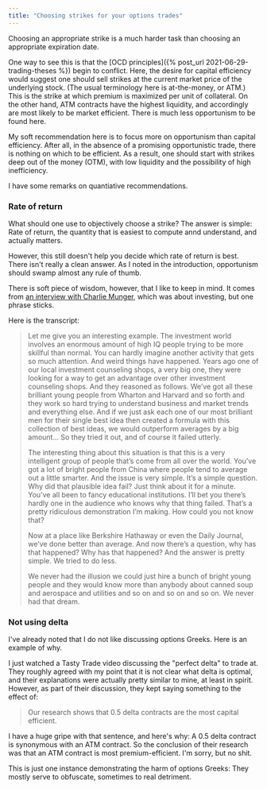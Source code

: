 ```yaml
---
title: "Choosing strikes for your options trades"
---
```


Choosing an appropriate strike is a much harder task than choosing an appropriate expiration date.

One way to see this is that the [OCD principles]({% post_url 2021-06-29-trading-theses %}) begin to conflict. Here, the desire for capital efficiency would suggest one should sell strikes at the current market price of the underlying stock. (The usual terminology here is at-the-money, or ATM.) This is the strike at which premium is maximized per unit of collateral. On the other hand, ATM contracts have the highest liquidity, and accordingly are most likely to be market efficient. There is much less opportunism to be found here.

My soft recommendation here is to focus more on opportunism than capital efficiency. After all, in the absence of a promising opportunistic trade, there is nothing on which to be efficient. As a result, one should start with strikes deep out of the money (OTM), with low liquidity and the possibility of high inefficiency.

I have some remarks on quantiative recommendations.

### Rate of return

What should one use to objectively choose a strike? The answer is simple: Rate of return, the quantity that is easiest to compute annd understand, and actually matters.

However, this still doesn't help you decide which rate of return is best. There isn't really a clean answer. As I noted in the introduction, opportunism should swamp almost any rule of thumb.

There is soft piece of wisdom, however, that I like to keep in mind. It comes from [an interview with Charlie Munger](https://www.youtube.com/watch?v=53vXIbsaBgw), which was about investing, but one phrase sticks.

Here is the transcript:

> Let me give you an interesting example. The investment world involves an enormous amount of high IQ people trying to be more skillful than normal. You can hardly imagine another activity that gets so much attention. And weird things have happened. Years ago one of our local investment counseling shops, a very big one, they were looking for a way to get an advantage over other investment counseling shops. And they reasoned as follows. We’ve got all these brilliant young people from Wharton and Harvard and so forth and they work so hard trying to understand business and market trends and everything else. And if we just ask each one of our most brilliant men for their single best idea then created a formula with this collection of best ideas, we would outperform averages by a big amount... So they tried it out, and of course it failed utterly.
>
> The interesting thing about this situation is that this is a very intelligent group of people that’s come from all over the world. You’ve got a lot of bright people from China where people tend to average out a little smarter. And the issue is very simple. It’s a simple question. Why did that plausible idea fail? Just think about it for a minute. You’ve all been to fancy educational institutions. I’ll bet you there’s hardly one in the audience who knows why that thing failed. That’s a pretty ridiculous demonstration I’m making. How could you not know that?
>
> Now at a place like Berkshire Hathaway or even the Daily Journal, we’ve done better than average. And now there’s a question, why has that happened? Why has that happened? And the answer is pretty simple. We tried to do less.
>
> We never had the illusion we could just hire a bunch of bright young people and they would know more than anybody about canned soup and aerospace and utilities and so on and so on and so on. We never had that dream.


### Not using delta

I've already noted that I do not like discussing options Greeks. Here is an example of why.

I just watched a Tasty Trade video discussing the "perfect delta" to trade at. They roughly agreed with my point that it is not clear what delta is optimal, and their explanations were actually pretty similar to mine, at least in spirit. However, as part of their discussion, they kept saying something to the effect of:

> Our research shows that 0.5 delta contracts are the most capital efficient.

I have a huge gripe with that sentence, and here's why: A 0.5 delta contract is synonymous with an ATM contract. So the conclusion of their research was that an ATM contract is most premium-efficient. I'm sorry, but no shit.

This is just one instance demonstrating the harm of options Greeks: They mostly serve to obfuscate, sometimes to real detriment.


